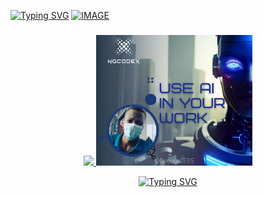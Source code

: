 [![Typing SVG](https://readme-typing-svg.herokuapp.com?font=Fira+Code&size=24&color=%2336BCF7&lines=🟢+🔴+🟡)](https://github.com/NGcodeX)
<a href="https://github.com/codeurzebs">![IMAGE](https://raw.githubusercontent.com/codeurzebs/codeurzebs/b953e366ac3ccd6ef125fc9cc95cffdf0edeedec/.github/workflows/Private/ZEBSjava.svg)
</a>

###
<div align="center">
  <a href="https://github.com/codeurzebs/GitHub-Achievements">
  <img src="https://raw.githubusercontent.com/NGUENAZEBS/NGUENAZEBS/c60e5035e3ee35b80f97ee70f87c45d379a81fb7/.github/workflows/Private/AchivmentZEB.svg"/>
  </a>
  <a href="#">
  <img src="https://github.com/codeurzebs/codeurzebs/blob/main/.github/workflows/Private/codeurzebsAI.jpg?raw=true" width="250px"/>
  </a>
</div>
<div align="center">

[![Typing SVG](https://readme-typing-svg.herokuapp.com?font=Fira+Code&size=20&color=%2336BCF7&lines=👉+Join+my+Club)](https://github.com/NGcodeX)
</div>
